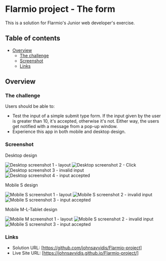 # Flarmio project - The form

This is a solution for Flarmio's Junior web developer's exercise.

## Table of contents

- [Overview](#overview)
  - [The challenge](#the-challenge)
  - [Screenshot](#screenshot)
  - [Links](#links)

## Overview

### The challenge

Users should be able to:

- Test the input of a simple submit type form. If the input given by the user is greater than 10, it's accepted, otherwise it's not. Either way, the users get notified with a message from a pop-up window. 
- Experience this app in both mobile and desktop design.

### Screenshot

Desktop design

![Desktop screenshot 1 - layout](./screenshots/Desktop/screenshot-1.png)
![Desktop screenshot 2 - Click](./screenshots/Desktop/screenshot-2.png)
![Desktop screenshot 3 - invalid input](./screenshots/Desktop/screenshot-3.png)
![Desktop screenshot 4 - input accepted](./screenshots/Desktop/screenshot-4.png)

Mobile S design

![Mobile S screenshot 1 - layout](/screenshots/Mobile-S/screenshot-1.png)
![Mobile S screenshot 2 - invalid input](./screenshots/Mobile-S/screenshot-2.png)
![Mobile S screenshot 3 - input accepted](./screenshots/Mobile-S/screenshot-3.png)

Mobile M-L-Tablet design

![Mobile M screenshot 1 - layout](/screenshots/Mobile-M-L-Tablet/screenshot-1.png)
![Mobile S screenshot 2 - invalid input](./screenshots/Mobile-M-L-Tablet/screenshot-2.png)
![Mobile S screenshot 3 - input accepted](./screenshots/Mobile-M-L-Tablet/screenshot-3.png)

### Links

- Solution URL: [https://github.com/johnsavvidis/Flarmio-project]
- Live Site URL: [https://johnsavvidis.github.io/Flarmio-project/]